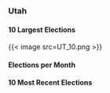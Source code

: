 ### Utah

#### 10 Largest Elections
{{< image src=UT_10.png >}}

#### Elections per Month

#### 10 Most Recent Elections

